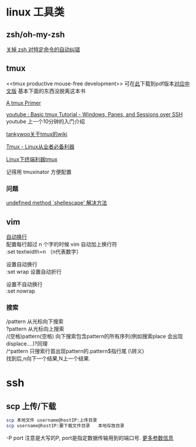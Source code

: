 # linux 工具类
## zsh/oh-my-zsh
[关掉 zsh 对特定命令的自动纠错](http://ror.logdown.com/posts/2013/11/29/turn-off-the-zsh-command-specific-automatic-error-correction)

## tmux

\<\<tmux productive mouse-free development\>\> 可在[此](http://uploads.mitechie.com/books/tmux_p1_1.pdf)下载到pdf版本[对应中文版](http://www.kancloud.cn/kancloud/tmux) 基本下面的东西没脱离这本书

[A tmux Primer](https://danielmiessler.com/study/tmux/)

[youtube : Basic tmux Tutorial - Windows, Panes, and Sessions over SSH](https://www.youtube.com/watch?v=BHhA_ZKjyxo) youtube 上一个10分钟的入门介绍 

[tankywoo关于tmux的wiki](http://wiki.tankywoo.com/tool/tmux.html)

[Tmux - Linux从业者必备利器](http://cenalulu.github.io/linux/tmux/)

[Linux下终端利器tmux](http://kumu-linux.github.io/blog/2013/08/06/tmux/)

记得用 tmuxinator 方便配置
### 问题
[undefined method `shellescape' 解决方法](https://github.com/capistrano/capistrano/issues/360)

## vim
[自动换行](http://979137.com/thread-45-1-1.html)    
配置每行超过 n 个字的时候 vim 自动加上换行符    
:set textwidth=n （n代表数字）    

设置自动换行    
:set wrap 设置自动折行    
    
设置不自动换行    
:set nowrap   

### 搜索    
/pattern 从光标向下搜索     
?pattern 从光标向上搜索    
/(空格)pattern(空格) 向下搜索包含pattern的所有序列(例如搜索place 会出现displace....)?同理    
/^pattern 只搜索行首出现pattern的.pattern$指行尾 (\转义)    
找到后,n向下一个结果,N上一个结果.    
    
# ssh
## scp 上传/下载
```bash
scp 本地文件 username@hostIP:上传目录
scp username@hostIP:要下载文件目录   本地存放目录
```
-P port 注意是大写的P, port是指定数据传输用到的端口号.
[更多参数信息](http://linuxtools-rst.readthedocs.io/zh_CN/latest/tool/scp.html)

